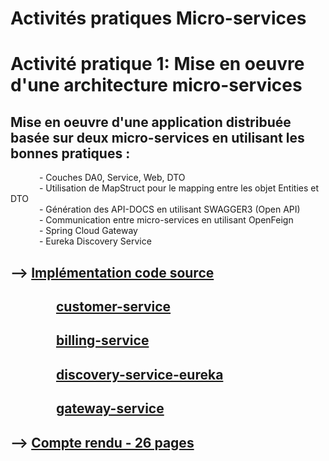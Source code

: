 # Activités pratiques Micro-services 

# Activité pratique 1: Mise en oeuvre d'une architecture micro-services <br>
## Mise en oeuvre d'une application distribuée basée sur deux micro-services en utilisant les bonnes pratiques  :<br>
 &ensp;&ensp;&ensp;&ensp;&ensp;&ensp;&nbsp;- Couches DA0, Service, Web, DTO<br>
 &ensp;&ensp;&ensp;&ensp;&ensp;&ensp;&nbsp;- Utilisation de MapStruct pour le mapping entre les objet Entities et DTO<br />
 &ensp;&ensp;&ensp;&ensp;&ensp;&ensp;&nbsp;- Génération des API-DOCS en utilisant SWAGGER3 (Open API)<br />
 &ensp;&ensp;&ensp;&ensp;&ensp;&ensp;&nbsp;- Communication entre micro-services en utilisant OpenFeign<br />
 &ensp;&ensp;&ensp;&ensp;&ensp;&ensp;&nbsp;- Spring Cloud Gateway<br />
 &ensp;&ensp;&ensp;&ensp;&ensp;&ensp;&nbsp;- Eureka Discovery Service<br />

## --> [Implémentation code source](https://github.com/FatimaZahraHASBI/micro-services/tree/master/micro-services-devoir1/app)
## &ensp;&ensp;&ensp;&ensp;&ensp;&ensp;&nbsp; [customer-service](https://github.com/FatimaZahraHASBI/micro-services/tree/master/micro-services-devoir1/app/customer_service)
## &ensp;&ensp;&ensp;&ensp;&ensp;&ensp;&nbsp; [billing-service](https://github.com/FatimaZahraHASBI/micro-services/tree/master/micro-services-devoir1/app/billing_service)
## &ensp;&ensp;&ensp;&ensp;&ensp;&ensp;&nbsp; [discovery-service-eureka](https://github.com/FatimaZahraHASBI/micro-services/tree/master/micro-services-devoir1/app/eureka_discovery)
## &ensp;&ensp;&ensp;&ensp;&ensp;&ensp;&nbsp; [gateway-service](https://github.com/FatimaZahraHASBI/micro-services/tree/master/micro-services-devoir1/app/gateway)
## --> [Compte rendu - 26 pages](https://github.com/FatimaZahraHASBI/micro-services/blob/master/micro-services-devoir1/Fatima%20Zahra%20HASBI.pdf)
 
